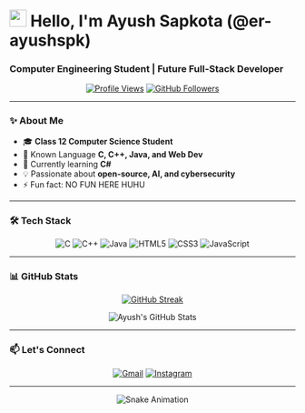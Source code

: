# <img src="https://media.giphy.com/media/hvRJCLFzcasrR4ia7z/giphy.gif" width="30px"> Hello, I'm Ayush Sapkota (@er-ayushspk)
### **Computer Engineering Student | Future Full-Stack Developer**

<div align="center">

[![Profile Views](https://komarev.com/ghpvc/?username=er-ayushspk&label=Profile+Views&color=brightgreen&style=flat)](https://github.com/er-ayushspk)
[![GitHub Followers](https://img.shields.io/github/followers/er-ayushspk?label=Follow&style=social)](https://github.com/er-ayushspk)

</div>

---

### **✨ About Me**
- 🎓 **Class 12 Computer Science Student**
- 🌱 Known Language **C, C++, Java, and Web Dev**
- 🫠 Currently learning **C#**
- 💡 Passionate about **open-source, AI, and cybersecurity**
- ⚡ Fun fact: NO FUN HERE HUHU

---

### **🛠️ Tech Stack**
<div align="center">

![C](https://img.shields.io/badge/c-%2300599C.svg?style=for-the-badge&logo=c&logoColor=white)
![C++](https://img.shields.io/badge/c++-%2300599C.svg?style=for-the-badge&logo=c%2B%2B&logoColor=white)
![Java](https://img.shields.io/badge/java-%23ED8B00.svg?style=for-the-badge&logo=openjdk&logoColor=white)
![HTML5](https://img.shields.io/badge/html5-%23E34F26.svg?style=for-the-badge&logo=html5&logoColor=white)
![CSS3](https://img.shields.io/badge/css3-%231572B6.svg?style=for-the-badge&logo=css3&logoColor=white)
![JavaScript](https://img.shields.io/badge/javascript-%23323330.svg?style=for-the-badge&logo=javascript&logoColor=%23F7DF1E)

</div>

---

### **📊 GitHub Stats**
<div align="center">

[![GitHub Streak](https://github-readme-streak-stats.herokuapp.com/?user=er-ayushspk&theme=default)](https://git.io/streak-stats)

![Ayush's GitHub Stats](https://github-readme-stats.vercel.app/api?username=er-ayushspk&show_icons=true&theme=default)

</div>

---

### **📫 Let's Connect**
<div align="center">

[![Gmail](https://img.shields.io/badge/Gmail-D14836?style=for-the-badge&logo=gmail&logoColor=white)](mailto:ayushsapkota158@gmail.com)
[![Instagram](https://img.shields.io/badge/Instagram-E4405F?style=for-the-badge&logo=instagram&logoColor=white)](https://instagram.com/ayushh_spk)

</div>

---

<div align="center">

![Snake Animation](https://github.com/er-ayushspk/er-ayushspk/blob/output/github-contribution-grid-snake.svg)

</div>
